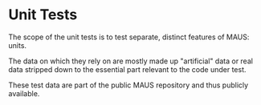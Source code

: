 # Unit Tests

The scope of the unit tests is to test separate, distinct features of MAUS: units.

The data on which they rely on are mostly made up "artificial" data or real data stripped down to the essential part
relevant to the code under test.

These test data are part of the public MAUS repository and thus publicly available.
